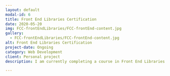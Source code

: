 ```yaml
---
layout: default
modal-id: 6
title: Front End Libraries Certification
date: 2020-05-20
img: FCC-frontEndLibraries/FCC-frontEnd-content.jpg
gallery:
  - FCC-frontEndLibraries/FCC-frontEnd-content.jpg
alt: Front End Libraries Certification
project-date: Ongoing
category: Web Development
client: Personal project
description: I am currently completing a course in Front End Libraries continuing on from FreeCodeCamps courses in web design and JavaScript. I have worked through introduction sections in Bootstrap, jQuery, Sass, React and Redux and I am now working on some small projects to gain qualification. This has allowed me to combine my knowledge from the previous two courses and has greatly increased the quality of my designs. <b />Full details on the content of the course can be found on <a href="https://www.freecodecamp.org/learn" target="_blank">freecodecamp.org</a>.

---
```

